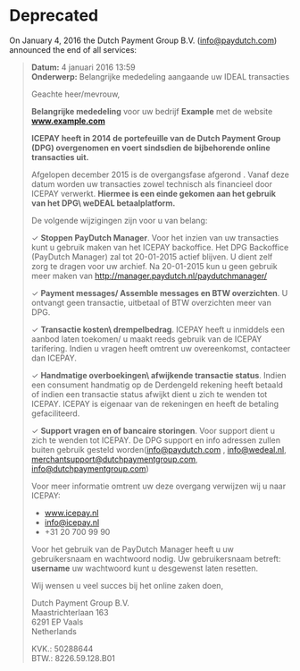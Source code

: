 # Deprecated

On January 4, 2016 the Dutch Payment Group B.V. (info@paydutch.com) announced the end of all services:

> __Datum:__ 4 januari 2016 13:59  
> __Onderwerp:__ Belangrijke mededeling aangaande uw IDEAL transacties  
> 
> Geachte heer/mevrouw,
>
> **Belangrijke mededeling** voor uw bedrijf __Example__ met de website __www.example.com__
> 
> __ICEPAY heeft in 2014 de portefeuille van de Dutch Payment Group (DPG) overgenomen en voert sindsdien de bijbehorende online transacties uit.__
>
> Afgelopen december 2015 is de overgangsfase afgerond . Vanaf deze datum worden uw transacties zowel technisch als financieel door ICEPAY verwerkt. __Hiermee is een einde gekomen aan het gebruik van het DPG\ weDEAL betaalplatform.__
> 
> De volgende wijzigingen zijn voor u van belang:
>
> ✓ **Stoppen PayDutch Manager**. Voor het inzien van uw transacties kunt u gebruik maken van het ICEPAY backoffice. Het DPG Backoffice (PayDutch Manager) zal tot 20-01-2015 actief blijven. U dient zelf zorg te dragen voor uw archief.  Na 20-01-2015 kun u geen gebruik meer maken van http://manager.paydutch.nl/paydutchmanager/   
>
> ✓ **Payment messages/ Assemble messages en BTW overzichten**. U ontvangt geen transactie, uitbetaal of BTW overzichten meer van DPG.
>
> ✓ **Transactie kosten\ drempelbedrag**. ICEPAY heeft u inmiddels een aanbod laten toekomen/ u maakt reeds gebruik van de ICEPAY tarifering. Indien u vragen heeft omtrent uw overeenkomst, contacteer dan ICEPAY.
>
> ✓ **Handmatige overboekingen\ afwijkende transactie status**. Indien een consument handmatig op de Derdengeld rekening heeft betaald of indien een transactie status afwijkt dient u zich te wenden tot ICEPAY. ICEPAY is eigenaar van de rekeningen en heeft de betaling gefaciliteerd.
>
> ✓ **Support vragen en of bancaire storingen**. Voor support dient u zich te wenden tot ICEPAY.  De DPG support en info adressen zullen buiten gebruik gesteld worden(info@paydutch.com , info@wedeal.nl, merchantsupport@dutchpaymentgroup.com, info@dutchpaymentgroup.com)
>
> Voor meer informatie omtrent uw deze overgang verwijzen wij u naar ICEPAY:
> - www.icepay.nl
> - info@icepay.nl
> - +31 20 700 99 90
> 
> Voor het gebruik van de PayDutch Manager heeft u uw gebruikersnaam en wachtwoord nodig.
> Uw gebruikersnaam betreft: __username__ uw wachtwoord kunt u desgewenst laten resetten.
>
> Wij wensen u veel succes bij het online zaken doen,
> 
> Dutch Payment Group B.V.  
> Maastrichterlaan 163  
> 6291 EP  Vaals  
> Netherlands  
> 
> KVK.: 50288644  
> BTW.: 8226.59.128.B01
